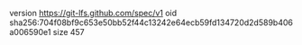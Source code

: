 version https://git-lfs.github.com/spec/v1
oid sha256:704f08bf9c653e50bb52f44c13242e64ecb59fd134720d2d589b406a006590e1
size 457

